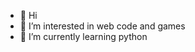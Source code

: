 - 👋 Hi
- 👀 I’m interested in web code and games
- 🌱 I’m currently learning python

<!---
EXDemi/EXDemi is a ✨ special ✨ repository because its `README.md` (this file) appears on your GitHub profile.
You can click the Preview link to take a look at your changes.
--->
